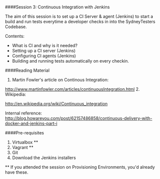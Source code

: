 ####Session 3: Continuous Integration with Jenkins

The aim of this session is to set up a CI Server & agent (Jenkins) to start a build and run tests everytime a developer checks in into the SydneyTesters Codebase.

Contents:
- What is CI and why is it needed?
- Setting up a CI server (Jenkins)
- Configuring CI agents (Jenkins)
- Building and running tests automatically on every checkin.


####Reading Material

1. Martin Fowler's article on Continous Integration:

http://www.martinfowler.com/articles/continuousIntegration.html
2. Wikipedia:

http://en.wikipedia.org/wiki/Continuous_integration

Internal reference:
http://blog.howareyou.com/post/62157486858/continuous-delivery-with-docker-and-jenkins-part-i


####Pre-requisites

1. Virtualbox **
2. Vagrant **
3. Git
4. Download the Jenkins installers

** If you attended the session on Provisioning Environments, you'd already have these.